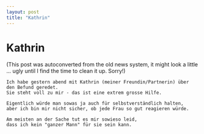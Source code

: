 ```yaml
---
layout: post
title: "Kathrin"
---
```

<h1>Kathrin</h1>
(This post was autoconverted from the old news system,
it might look a little ... ugly until I find the time
to clean it up.
Sorry!)

    Ich habe gestern abend mit Kathrin (meiner Freundin/Partnerin) über den Befund geredet.
    Sie steht voll zu mir - das ist eine extrem grosse Hilfe.
    
    Eigentlich würde man sowas ja auch für selbstverständlich halten,
    aber ich bin mir nicht sicher, ob jede Frau so gut reagieren würde.
    
    Am meisten an der Sache tut es mir sowieso leid,
    dass ich kein "ganzer Mann" für sie sein kann.
    

